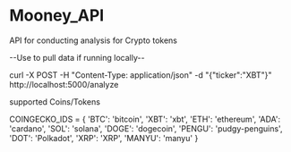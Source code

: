# Mooney_API
API for conducting analysis for Crypto tokens

--Use to pull data if running locally--

curl -X POST -H "Content-Type: application/json" -d "{\"ticker\":\"XBT\"}" http://localhost:5000/analyze

supported Coins/Tokens

COINGECKO_IDS = {
    'BTC': 'bitcoin',
    'XBT': 'xbt',
    'ETH': 'ethereum',
    'ADA': 'cardano',
    'SOL': 'solana',
    'DOGE': 'dogecoin',
    'PENGU': 'pudgy-penguins',
    'DOT': 'Polkadot',
    'XRP': 'XRP',
    'MANYU': 'manyu'
}
